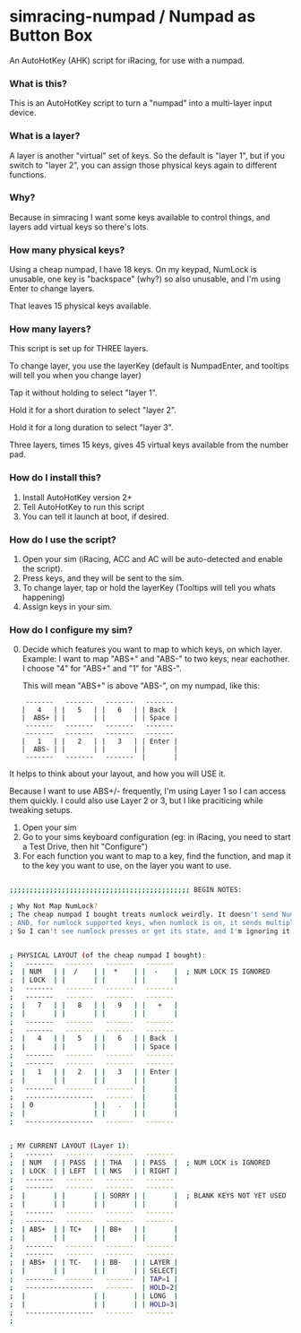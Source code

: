 # simracing-numpad / Numpad as Button Box
An AutoHotKey (AHK) script for iRacing, for use with a numpad.

### What is this? 

This is an AutoHotKey script to turn a "numpad" into a multi-layer input device.

### What is a layer?

A layer is another "virtual" set of keys. So the default is "layer 1", but if you switch to "layer 2", you can assign those physical keys again to different functions.

### Why? 

Because in simracing I want some keys available to control things, and layers add virtual keys so there's lots.

### How many physical keys?

Using a cheap numpad, I have 18 keys. On my keypad, NumLock is unusable, one key is "backspace" (why?) so also unusable, and I'm using Enter to change layers.

That leaves 15 physical keys available.

### How many layers?

This script is set up for THREE layers. 

To change layer, you use the layerKey (default is NumpadEnter, and tooltips will tell you when you change layer)

Tap it without holding to select "layer 1".

Hold it for a short duration to select "layer 2".

Hold it for a long duration to select "layer 3".

Three layers, times 15 keys, gives 45 virtual keys available from the number pad.

### How do I install this?

1. Install AutoHotKey version 2+
2. Tell AutoHotKey to run this script
3. You can tell it launch at boot, if desired.

### How do I use the script?

1. Open your sim (iRacing, ACC and AC will be auto-detected and enable the script).
2. Press keys, and they will be sent to the sim.
3. To change layer, tap or hold the layerKey (Tooltips will tell you whats happening) 
2. Assign keys in your sim.


### How do I configure my sim?

0. Decide which features you want to map to which keys, on which layer.
  Example: 
    I want to map "ABS+" and "ABS-" to two keys, near eachother. I choose "4" for "ABS+" and "1" for "ABS-".   
 
   This will mean "ABS+" is above "ABS-", on my numpad, like this:

```text
    -------   -------   -------   -------
   |   4   | |   5   | |   6   | | Back  |  
   |  ABS+ | |       | |       | | Space | 
    -------   -------   -------   ------- 
    -------   -------   -------   -------
   |   1   | |   2   | |   3   | | Enter |  
   |  ABS- | |       | |       | |       | 
    -------   -------   -------  |       |
```
   It helps to think about your layout, and how you will USE it.

   Because I want to use ABS+/- frequently, I'm using Layer 1 so I can access them quickly. 
   I could also use Layer 2 or 3, but I like praciticing while tweaking setups.
 
1. Open your sim
2. Go to your sims keyboard configuration (eg: in iRacing, you need to start a Test Drive, then hit "Configure")
3. For each function you want to map to a key, find the function, and map it to the key you want to use, on the layer you want to use.




```bash

;;;;;;;;;;;;;;;;;;;;;;;;;;;;;;;;;;;;;;;;;;;;; BEGIN NOTES:

; Why Not Map NumLock?
; The cheap numpad I bought treats numlock weirdly. It doesn't send NumLock to the PC.
; AND, for numlock supported keys, when numlock is on, it sends multiple numlock down/up surrounding the key. It's garbage.
; So I can't see numlock presses or get its state, and I'm ignoring it.


; PHYSICAL LAYOUT (of the cheap numpad I bought):
;   -------   -------   -------   -------
;  | NUM   | |  /    | |  *    | |  -    |  ; NUM LOCK IS IGNORED
;  | LOCK  | |       | |       | |       |
;   -------   -------   -------   -------
;   -------   -------   -------   -------
;  |   7   | |   8   | |   9   | |   +   |
;  |       | |       | |       | |       |
;   -------   -------   -------   -------
;   -------   -------   -------   -------
;  |   4   | |   5   | |   6   | | Back  |
;  |       | |       | |       | | Space |
;   -------   -------   -------   -------
;   -------   -------   -------   -------
;  |   1   | |   2   | |   3   | | Enter |
;  |       | |       | |       | |       |
;   -------   -------   -------  |       |
;   -----------------   -------  |       |
;  | 0               | |   .   | |       |
;  |                 | |       | |       |
;   -----------------   -------   -------


; MY CURRENT LAYOUT (Layer 1):
;   -------   -------   -------   -------
;  | NUM   | | PASS  | | THA   | | PASS  |  ; NUM LOCK is IGNORED
;  | LOCK  | | LEFT  | | NKS   | | RIGHT |
;   -------   -------   -------   -------
;   -------   -------   -------   -------
;  |       | |       | | SORRY | |       |  ; BLANK KEYS NOT YET USED
;  |       | |       | |       | |       |
;   -------   -------   -------   -------
;   -------   -------   -------   -------
;  | ABS+  | | TC+   | | BB+   | |       |
;  |       | |       | |       | |       |
;   -------   -------   -------   -------
;   -------   -------   -------   -------
;  | ABS+  | | TC-   | | BB-   | | LAYER |
;  |       | |       | |       | | SELECT|
;   -------   -------   -------  | TAP=1 |
;   -----------------   -------  | HOLD=2|
;  |                 | |       | | LONG  |
;  |                 | |       | | HOLD=3|
;   -----------------   -------   -------
;

```